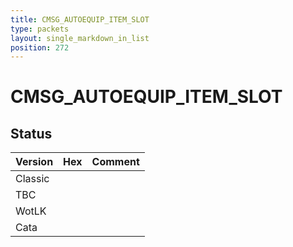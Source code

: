 ```yaml
---
title: CMSG_AUTOEQUIP_ITEM_SLOT
type: packets
layout: single_markdown_in_list
position: 272
---
```


# CMSG_AUTOEQUIP_ITEM_SLOT

## Status

Version | Hex | Comment
---------- | ---------- | ---------- 
Classic |  |  
TBC |  |  
WotLK |  |  
Cata |  |  
